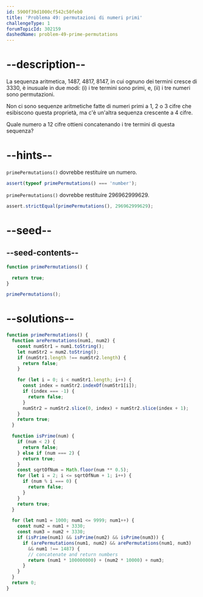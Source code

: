 ```yaml
---
id: 5900f39d1000cf542c50feb0
title: 'Problema 49: permutazioni di numeri primi'
challengeType: 1
forumTopicId: 302159
dashedName: problem-49-prime-permutations
---
```


# --description--

La sequenza aritmetica, 1487, 4817, 8147, in cui ognuno dei termini cresce di 3330, è inusuale in due modi: (i) i tre termini sono primi, e, (ii) i tre numeri sono permutazioni.

Non ci sono sequenze aritmetiche fatte di numeri primi a 1, 2 o 3 cifre che esibiscono questa proprietà, ma c'è un'altra sequenza crescente a 4 cifre.

Quale numero a 12 cifre ottieni concatenando i tre termini di questa sequenza?

# --hints--

`primePermutations()` dovrebbe restituire un numero.

```js
assert(typeof primePermutations() === 'number');
```

`primePermutations()` dovrebbe restituire 296962999629.

```js
assert.strictEqual(primePermutations(), 296962999629);
```

# --seed--

## --seed-contents--

```js
function primePermutations() {

  return true;
}

primePermutations();
```

# --solutions--

```js
function primePermutations() {
  function arePermutations(num1, num2) {
    const numStr1 = num1.toString();
    let numStr2 = num2.toString();
    if (numStr1.length !== numStr2.length) {
      return false;
    }

    for (let i = 0; i < numStr1.length; i++) {
      const index = numStr2.indexOf(numStr1[i]);
      if (index === -1) {
        return false;
      }
      numStr2 = numStr2.slice(0, index) + numStr2.slice(index + 1);
    }
    return true;
  }

  function isPrime(num) {
    if (num < 2) {
      return false;
    } else if (num === 2) {
      return true;
    }
    const sqrtOfNum = Math.floor(num ** 0.5);
    for (let i = 2; i <= sqrtOfNum + 1; i++) {
      if (num % i === 0) {
        return false;
      }
    }
    return true;
  }

  for (let num1 = 1000; num1 <= 9999; num1++) {
    const num2 = num1 + 3330;
    const num3 = num2 + 3330;
    if (isPrime(num1) && isPrime(num2) && isPrime(num3)) {
      if (arePermutations(num1, num2) && arePermutations(num1, num3)
        && num1 !== 1487) {
        // concatenate and return numbers
        return (num1 * 100000000) + (num2 * 10000) + num3;
      }
    }
  }
  return 0;
}
```
